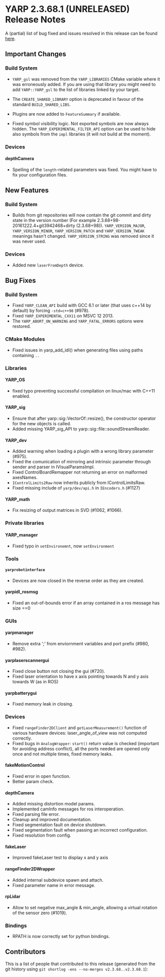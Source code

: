 YARP 2.3.68.1 (UNRELEASED) Release Notes
========================================


A (partial) list of bug fixed and issues resolved in this release can be found
[here](https://github.com/robotology/yarp/issues?q=label%3A%22Fixed+in%3A+YARP+2.3.68.1%22).


Important Changes
-----------------

### Build System

* `YARP_gsl` was removed from the `YARP_LIBRARIES` CMake variable where it was
  erroneously added. If you are using that library you might need to add
  `YARP::YARP_gsl` to the list of libraries linked by your target.

* The `CREATE_SHARED_LIBRARY` option is deprecated in favour of the standard
  `BUILD_SHARED_LIBS`.

* Plugins are now added to `FeatureSummary` if available.

* Fixed symbol visibility logic. Not exported symbols are now always hidden. The
  `YARP_EXPERIMENTAL_FILTER_API` option can be used to hide also symbols from
  the `impl` libraries (it will not build at the moment).


### Devices

#### depthCamera

* Spelling of the `length`-related parameters was fixed. You might have to fix
  your configuration files.


New Features
------------

### Build System

* Builds from git repositories will now contain the git commit and dirty state
  in the version number (For example 2.3.68+98-20161222.4+git3942468+dirty
  (2.3.68+98)). `YARP_VERSION_MAJOR`, `YARP_VERSION_MINOR`, `YARP_VERSION_PATCH`
  and `YARP_VERSION_TWEAK` meanings hasn't changed. `YARP_VERSION_STRING` was
  removed since it was never used.

### Devices

* Added new `laserFromDepth` device.


Bug Fixes
---------

### Build System

* Fixed `YARP_CLEAN_API` build with GCC 6.1 or later (that uses c++14 by
  default) by forcing `-std=c++98` (#978).
* Fixed `YARP_EXPERIMENTAL_CXX11` on MSVC 12 2013.
* The `YARP_ABORT_ON_WARNING` and `YARP_FATAL_ERRORS` options were restored.

### CMake Modules

* Fixed issues in yarp_add_idl() when generating files using paths
  containing `..`


### Libraries

#### YARP_OS

* fixed typo preventing successful compilation on linux/mac with C++11 enabled.

#### YARP_sig

* Ensure that after yarp::sig::VectorOf::resize(), the constructor operator
  for the new objects is called.
* Added missing YARP_sig_API to yarp::sig::file::soundStreamReader.

#### YARP_dev

* Added warning when loading a plugin with a wrong library parameter (#975).
* Fixed the comunication of mirroring and intrinsic parameter through sender and
  parser in IVisualParamsImpl.
* Fixed ControlBoardRemapper not returning an error on malformed axesNames.
* `IControlLimits2Raw` now inherits publicly from IControlLimitsRaw.
* Fixed missing include of `yarp/dev/api.h` in `IEncoders.h` (#1127)

#### YARP_math

* Fix resizing of output matrices in SVD (#1062, #1066).


### Private libraries

#### YARP_manager

* Fixed typo in `setEnvironemnt`, now `setEnvironment`

### Tools

#### `yarprobotinterface`

* Devices are now closed in the reverse order as they are created.

#### yarpidl_rosmsg

* Fixed an out-of-bounds error if an array contained in a ros message has size ==0

### GUIs

#### yarpmanager

* Remove extra ';' from enviornment variables and port prefix (#980, #982).

#### yarplaserscannergui

* Fixed close button not closing the gui (#720).
* Fixed laser orientation to have x axis pointing towards N and y axis towards
  W (as in ROS)

#### yarpbatterygui

* Fixed memory leak in closing.

### Devices

* Fixed `rangeFinder2DClient` and `getLaserMeasurement()` function of various
  hardware devices: laser_angle_of_view was not computed correctly.
* Fixed bugs in `AnalogWrapper`: `start()` return value is checked (important for avoiding
  address conflict), all the ports needed are opened only once and not multiple times, fixed
  memory leaks.

#### fakeMotionControl

* Fixed error in open function.
* Better param check.

#### depthCamera

* Added missing distortion model params.
* Implemented camInfo messages for ros interoperation.
* Fixed parsing file error.
* Cleanup and improved documentation.
* Fixed segmentation fault on device shutdown.
* Fixed segmentation fault when passing an incorrect configuration.
* Fixed resolution from config.

#### fakeLaser

* Improved fakeLaser test to display x and y axis

#### rangeFinder2DWrapper

* Added internal subdevice spawn and attach.
* Fixed parameter name in error message.

#### rpLidar

* Allow to set negative max_angle & min_angle, allowing a virtual rotation of
  the sensor zero (#1019).


### Bindings

* RPATH is now correctly set for python bindings.



Contributors
------------

This is a list of people that contributed to this release (generated from the
git history using `git shortlog -ens --no-merges v2.3.68..v2.3.68.1`):

```
```
